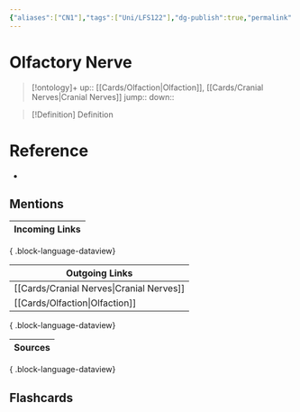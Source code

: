 ```yaml
---
{"aliases":["CN1"],"tags":["Uni/LFS122"],"dg-publish":true,"permalink":"/cards/olfactory-nerve/","dgPassFrontmatter":true}
---
```


# Olfactory Nerve

> [!ontology]+
> up:: [[Cards/Olfaction\|Olfaction]], [[Cards/Cranial Nerves\|Cranial Nerves]]
> jump:: 
> down:: 

> [!Definition] Definition
> 

# Reference
- 

## Mentions
| Incoming Links |
| -------------- |

{ .block-language-dataview}

| Outgoing Links                              |
| ------------------------------------------- |
| [[Cards/Cranial Nerves\|Cranial Nerves]] |
| [[Cards/Olfaction\|Olfaction]]           |

{ .block-language-dataview}

| Sources |
| ------- |

{ .block-language-dataview}

## Flashcards 
